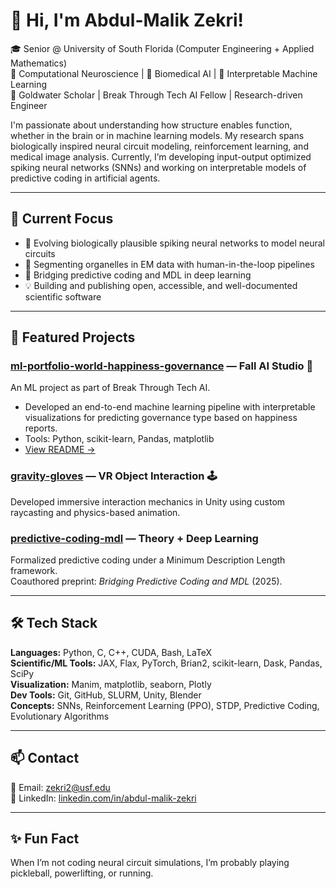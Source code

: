 # 👋 Hi, I'm Abdul-Malik Zekri!

🎓 Senior @ University of South Florida (Computer Engineering + Applied Mathematics)  
🧠 Computational Neuroscience | 🧬 Biomedical AI | 🧠 Interpretable Machine Learning  
🚀 Goldwater Scholar | Break Through Tech AI Fellow | Research-driven Engineer

I'm passionate about understanding how structure enables function, whether in the brain or in machine learning models. My research spans biologically inspired neural circuit modeling, reinforcement learning, and medical image analysis. Currently, I’m developing input-output optimized spiking neural networks (SNNs) and working on interpretable models of predictive coding in artificial agents.

---

## 🔭 Current Focus
- 🧠 Evolving biologically plausible spiking neural networks to model neural circuits
- 🧬 Segmenting organelles in EM data with human-in-the-loop pipelines
- 🧠 Bridging predictive coding and MDL in deep learning
- 💡 Building and publishing open, accessible, and well-documented scientific software

---

## 🔬 Featured Projects

### [ml-portfolio-world-happiness-governance](https://github.com/TheShadowTiki/ml-portfolio-world-happiness-governance) — Fall AI Studio 🧠  
An ML project as part of Break Through Tech AI.  
- Developed an end-to-end machine learning pipeline with interpretable visualizations for predicting governance type based on happiness reports.  
- Tools: Python, scikit-learn, Pandas, matplotlib  
- [View README →](https://github.com/TheShadowTiki/ml-portfolio-world-happiness-governance#readme)  

### [gravity-gloves](https://github.com/TheShadowTiki/gravity-gloves) — VR Object Interaction 🕹️  
Developed immersive interaction mechanics in Unity using custom raycasting and physics-based animation.

### [predictive-coding-mdl](https://arxiv.org/abs/2505.14635) — Theory + Deep Learning  
Formalized predictive coding under a Minimum Description Length framework.  
Coauthored preprint: _Bridging Predictive Coding and MDL_ (2025).

---

## 🛠 Tech Stack

**Languages:** Python, C, C++, CUDA, Bash, LaTeX  
**Scientific/ML Tools:** JAX, Flax, PyTorch, Brian2, scikit-learn, Dask, Pandas, SciPy  
**Visualization:** Manim, matplotlib, seaborn, Plotly  
**Dev Tools:** Git, GitHub, SLURM, Unity, Blender  
**Concepts:** SNNs, Reinforcement Learning (PPO), STDP, Predictive Coding, Evolutionary Algorithms

---

## 📫 Contact

📧 Email: [zekri2@usf.edu](mailto:zekri2@usf.edu)  
🔗 LinkedIn: [linkedin.com/in/abdul-malik-zekri](https://www.linkedin.com/in/abdul-malik-zekri)

---

## ✨ Fun Fact  
When I’m not coding neural circuit simulations, I’m probably playing pickleball, powerlifting, or running.

